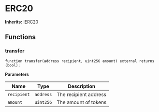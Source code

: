 # ERC20
**Inherits:**
[IERC20](/src/IERC20.sol/interface.IERC20.md)


## Functions
### transfer


```solidity
function transfer(address recipient, uint256 amount) external returns (bool);
```
**Parameters**

|Name|Type|Description|
|----|----|-----------|
|`recipient`|`address`|The recipient address|
|`amount`|`uint256`|The amount of tokens|


